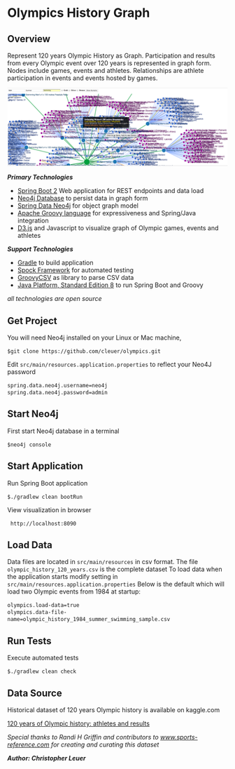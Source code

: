 # Olympics History Graph

**Overview**
--------------------------------------------------------------------------
Represent 120 years Olympic History as Graph.  Participation and results from every Olympic event 
 over 120 years is represented in graph form. Nodes include games, events and athletes. Relationships are 
 athlete participation in events and events hosted by games.

![1984_summer_olympics_all_swimming](1984_summer_olympics_all_swimming.png)
  

 ***Primary Technologies***
 * [Spring Boot 2](https://spring.io/projects/spring-boot) Web application for REST endpoints and data load
 * [Neo4j Database](https://neo4j.com/) to persist data in graph form
 * [Spring Data Neo4j](https://spring.io/projects/spring-data-neo4j) for object graph model
 * [Apache Groovy language](http://groovy-lang.org/) for expressiveness and Spring/Java integration
 * [D3.js](https://d3js.org/) and Javascript to visualize graph of Olympic games, events and athletes

 ***Support Technologies***
 * [Gradle](https://gradle.org/) to build application
 * [Spock Framework](http://spockframework.org/) for automated testing
 * [GroovyCSV](https://github.com/xlson/groovycsv) as library to parse CSV data
 * [Java Platform, Standard Edition 8](https://www.oracle.com/technetwork/java/javase/overview/index.html) to run Spring Boot and Groovy
 
 _all technologies are open source_

**Get Project**
--------------------------------------------------------------------------
You will need Neo4j installed on your Linux or Mac machine,

    $git clone https://github.com/cleuer/olympics.git

Edit `src/main/resources.application.properties` to reflect your Neo4J password

    spring.data.neo4j.username=neo4j
    spring.data.neo4j.password=admin

**Start Neo4j**
--------------------------------------------------------------------------
First start Neo4j database in a terminal

    $neo4j console


**Start Application**
--------------------------------------------------------------------------
Run Spring Boot application

    $./gradlew clean bootRun

View visualization in browser

     http://localhost:8090

**Load Data**
---------------------------------------------------------------------------
Data files are located in `src/main/resources` in csv format. The file `olympic_history_120_years.csv` is the complete dataset
To load data when the application starts modify setting in `src/main/resources.application.properties` 
Below is the default which will load two Olympic events from 1984 at startup:
 
    olympics.load-data=true
    olympics.data-file-name=olympic_history_1984_summer_swimming_sample.csv

**Run Tests**
--------------------------------------------------------------------------
Execute automated tests

    $./gradlew clean check

**Data Source**
--------------------------------------------------------------------------
Historical dataset of 120 years Olympic history is available on kaggle.com

[120 years of Olympic history: athletes and results](https://www.kaggle.com/heesoo37/120-years-of-olympic-history-athletes-and-results)

_Special thanks to Randi H Griffin and contributors to www.sports-reference.com for creating and curating this dataset_

  ***Author: Christopher Leuer***